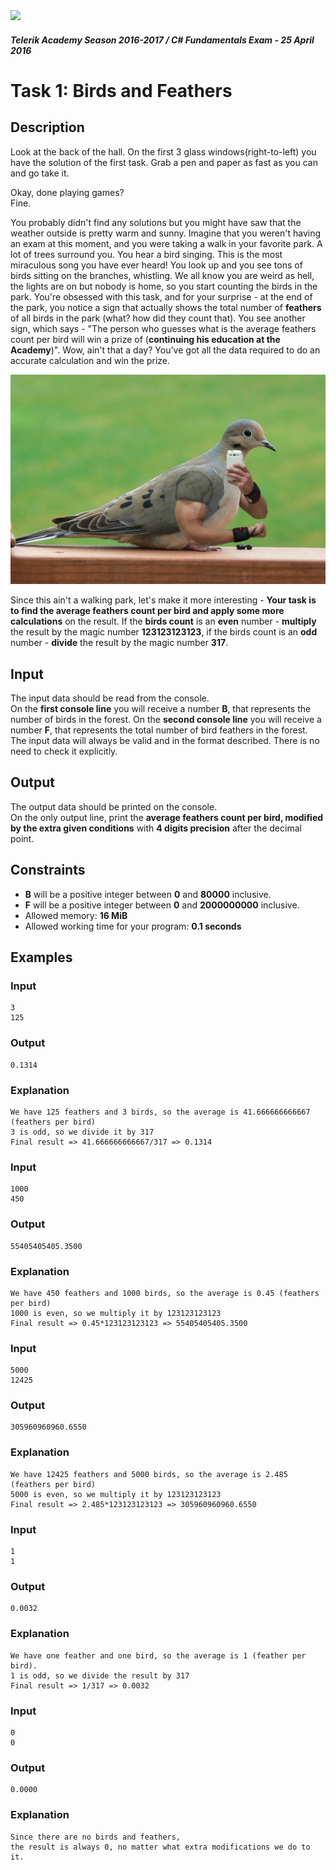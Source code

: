 <img src="https://raw.githubusercontent.com/TelerikAcademy/Common/master/logos/telerik-header-logo.png" />

#### _Telerik Academy Season 2016-2017 / C# Fundamentals Exam - 25 April 2016_

# Task 1: Birds and Feathers

## Description

Look at the back of the hall. On the first 3 glass windows(right-to-left) you have the solution of the first task. Grab a pen and paper as fast as you can and go take it.

Okay, done playing games?  
Fine.

You probably didn't find any solutions but you might have saw that the weather outside is pretty warm and sunny. Imagine that you weren't having an exam at this moment, and you were taking a walk in your favorite park. A lot of trees surround you. You hear a bird singing. This is the most miraculous song you have ever heard! You look up and you see tons of birds sitting on the branches, whistling. We all know you are weird as hell, the lights are on but nobody is home, so you start counting the birds in the park. You're obsessed with this task, and for your surprise - at the end of the park, you notice a sign that actually shows the total number of **feathers** of all birds in the park (what? how did they count that). You see another sign, which says - "The person who guesses what is the average feathers count per bird will win a prize of (**continuing his education at the Academy**)". Wow, ain't that a day? You've got all the data required to do an accurate calculation and win the prize.

![Bird](imgs/bird.jpg)

Since this ain't a walking park, let's make it more interesting - **Your task is to find the average feathers count per bird and apply some more calculations** on the result. If the **birds count** is an **even** number - **multiply** the result by the magic number **123123123123**, if the birds count is an **odd** number - **divide** the result by the magic number **317**.

## Input

The input data should be read from the console.  
On the **first console line** you will receive a number **B**, that represents the number of birds in the forest.
On the **second console line** you will receive a number **F**, that represents the total number of bird feathers in the forest.
The input data will always be valid and in the format described. There is no need to check it explicitly.

## Output

The output data should be printed on the console.  
On the only output line, print the **average feathers count per bird, modified by the extra given conditions** with **4 digits precision** after the decimal point.

## Constraints
- **B** will be a positive integer between **0** and **80000** inclusive.
- **F** will be a positive integer between **0** and **2000000000** inclusive.
- Allowed memory: **16 MiB**
- Allowed working time for your program: **0.1 seconds**

## Examples

### Input
```
3
125
```

### Output
```
0.1314
```

### Explanation
```
We have 125 feathers and 3 birds, so the average is 41.666666666667 (feathers per bird)
3 is odd, so we divide it by 317
Final result => 41.666666666667/317 => 0.1314
```

### Input
```
1000
450
```

### Output
```
55405405405.3500
```

### Explanation
```
We have 450 feathers and 1000 birds, so the average is 0.45 (feathers per bird)
1000 is even, so we multiply it by 123123123123
Final result => 0.45*123123123123 => 55405405405.3500
```

### Input
```
5000
12425
```

### Output
```
305960960960.6550
```

### Explanation
```
We have 12425 feathers and 5000 birds, so the average is 2.485 (feathers per bird)
5000 is even, so we multiply it by 123123123123
Final result => 2.485*123123123123 => 305960960960.6550
```
### Input
```
1
1
```

### Output
```
0.0032
```

### Explanation
```
We have one feather and one bird, so the average is 1 (feather per bird).
1 is odd, so we divide the result by 317
Final result => 1/317 => 0.0032
```
### Input
```
0
0
```

### Output
```
0.0000
```

### Explanation
```
Since there are no birds and feathers,
the result is always 0, no matter what extra modifications we do to it.
```
